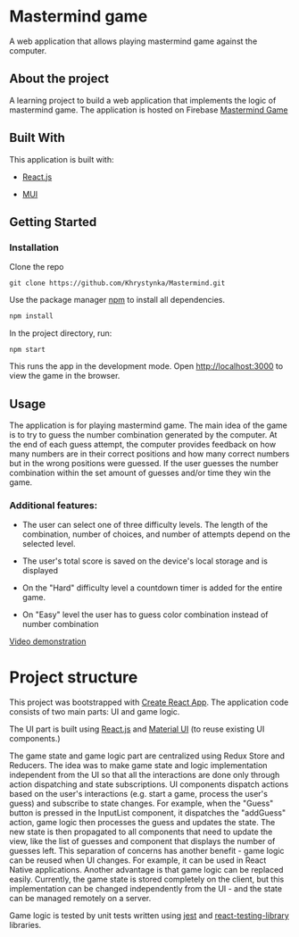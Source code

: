 # Mastermind game

A web application that allows playing mastermind game against the computer.

## About the project

A learning project to build a web application that implements the logic of mastermind game. The application is hosted on Firebase [Mastermind Game](https://mastermind-game-21e8b.web.app)

## Built With

This application is built with:

- [React.js](https://reactjs.org/)

- [MUI](https://mui.com/)

## Getting Started

### Installation

Clone the repo

```
git clone https://github.com/Khrystynka/Mastermind.git
```

Use the package manager [npm](https://www.npmjs.com/) to install all dependencies.

```bash
npm install
```

In the project directory, run:

```
npm start
```

This runs the app in the development mode.
Open [http://localhost:3000](http://localhost:3000) to view the game in the browser.

## Usage

The application is for playing mastermind game. The main idea of the game is to try to guess the number combination generated by the computer. At the end of each guess attempt, the computer provides feedback on how many numbers are in their correct positions and how many correct numbers but in the wrong positions were guessed. If the user guesses the number combination within the set amount of guesses and/or time they win the game.

### Additional features:

- The user can select one of three difficulty levels. The length of the combination, number of choices, and number of attempts depend on the selected level.

- The user's total score is saved on the device's local storage and is displayed
- On the "Hard" difficulty level a countdown timer is added for the entire game.
- On "Easy" level the user has to guess color combination instead of number combination

[Video demonstration](https://youtu.be/XdoRl926dcM)

# Project structure

This project was bootstrapped with [Create React App](https://github.com/facebook/create-react-app). The application code consists of two main parts: UI and game logic.

The UI part is built using [React.js](https://reactjs.org/) and [Material UI](https://mui.com/) (to reuse existing UI components.)

The game state and game logic part are centralized using Redux Store and Reducers. The idea was to make game state and logic implementation independent from the UI so that all the interactions are done only through action dispatching and state subscriptions. UI components dispatch actions based on the user's interactions (e.g. start a game, process the user's guess) and subscribe to state changes. For example, when the "Guess" button is pressed in the InputList component, it dispatches the "addGuess" action, game logic then processes the guess and updates the state. The new state is then propagated to all components that need to update the view, like the list of guesses and component that displays the number of guesses left.
This separation of concerns has another benefit - game logic can be reused when UI changes. For example, it can be used in React Native applications. Another advantage is that game logic can be replaced easily. Currently, the game state is stored completely on the client, but this implementation can be changed independently from the UI - and the state can be managed remotely on a server.

Game logic is tested by unit tests written using [jest](https://facebook.github.io/jest/) and [react-testing-library](https://testing-library.com/react) libraries.
